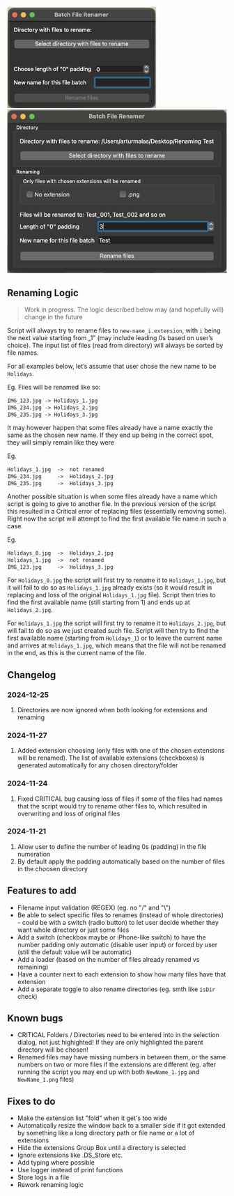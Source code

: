 ![RenamerEmpty](./docs/img/renamer_empty.png "Application with no input")
![RenamerWithInput](./docs/img/renamer_with_input.png "Application with input")

## Renaming Logic
> Work in progress. The logic described below may (and hopefully will) change in the future

Script will always try to rename files to `new-name_i.extension`, with `i` being the next value starting from „1” (may include leading 0s based on user’s choice). The input list of files (read from directory) will always be sorted by file names.

For all examples below, let’s assume that user chose the new name to be `Holidays`.

Eg.
Files will be renamed like so:
```
IMG_123.jpg -> Holidays_1.jpg
IMG_234.jpg -> Holidays_2.jpg
IMG_235.jpg -> Holidays_3.jpg
```

It may however happen that some files already have a name exactly the same as the chosen new name. If they end up being in the correct spot, they will simply remain like they were

Eg.
```
Holidays_1.jpg	->	not renamed
IMG_234.jpg     ->	Holidays_2.jpg
IMG_235.jpg 	->	Holidays_3.jpg
```

Another possible situation is when some files already have a name which script is going to give to another file. In the previous version of the script this resulted in a Critical error of replacing files (essentially removing some). Right now the script will attempt to find the first available file name in such a case.

Eg.
```
Holidays_0.jpg	->  Holidays_2.jpg
Holidays_1.jpg	-> 	not renamed
IMG_123.jpg		->	Holidays_3.jpg
```

For `Holidays_0.jpg` the script will first try to rename it to `Holidays_1.jpg`, but it will fail to do so as `Holidays_1.jpg` already exists (so it would result in replacing and loss of the original `Holidays_1.jpg` file).
Script then tries to find the first available name (still starting from 1) and ends up at `Holidays_2.jpg`.

For `Holidays_1.jpg` the script will first try to rename it to `Holidays_2.jpg`, but will fail to do so as we just created such file. Script will then try to find the first available name (starting from `Holidays_1`) or to leave the current name and arrives at `Holidays_1.jpg`, which means that the file will not be renamed in the end, as this is the current name of the file.


## Changelog

### 2024-12-25
1. Directories are now ignored when both looking for extensions and renaming

### 2024-11-27
1. Added extension choosing (only files with one of the chosen extensions will be renamed). The list of available extensions (checkboxes) is generated automatically for any chosen directory/folder

### 2024-11-24
1. Fixed CRITICAL bug causing loss of files if some of the files had names that the script would try to rename other files to, which resulted in overwriting and loss of original files

### 2024-11-21
1. Allow user to define the number of leading 0s (padding) in the file numeration
2. By default apply the padding automatically based on the number of files in the choosen directory

## Features to add
- Filename input validation (REGEX) (eg. no "/" and "\\")
- Be able to select specific files to renames (instead of whole directories) - could be with a switch (radio button) to let user decide whether they want whole directory or just some files
- Add a switch (checkbox maybe or iPhone-like switch) to have the number padding only automatic (disable user input) or forced by user (still the default value will be automatic)
- Add a loader (based on the number of files already renamed vs remaining)
- Have a counter next to each extension to show how many files have that extension
- Add a separate toggle to also rename directories (eg. smth like `isDir` check)

## Known bugs
- CRITICAL Folders / Directories need to be entered into in the selection dialog, not just highighted! If they are only highlighted the parent directory will be chosen!
- Renamed files may have missing numbers in between them, or the same numbers on two or more files if the extensions are different (eg. after running the script you may end up with both `NewName_1.jpg` and `NewName_1.png` files)

## Fixes to do
- Make the extension list "fold" when it get's too wide
- Automatically resize the window back to a smaller side if it got extended by something like a long directory path or file name or a lot of extensions
- Hide the extensions Group Box until a directory is selected
- Ignore extensions like .DS_Store etc.
- Add typing where possible
- Use logger instead of print functions
- Store logs in a file
- Rework renaming logic
